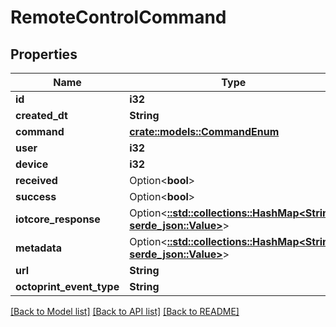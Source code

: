 # RemoteControlCommand

## Properties

Name | Type | Description | Notes
------------ | ------------- | ------------- | -------------
**id** | **i32** |  | [readonly]
**created_dt** | **String** |  | [readonly]
**command** | [**crate::models::CommandEnum**](CommandEnum.md) |  | 
**user** | **i32** |  | 
**device** | **i32** |  | 
**received** | Option<**bool**> |  | [optional]
**success** | Option<**bool**> |  | [optional]
**iotcore_response** | Option<[**::std::collections::HashMap<String, serde_json::Value>**](serde_json::Value.md)> |  | [optional]
**metadata** | Option<[**::std::collections::HashMap<String, serde_json::Value>**](serde_json::Value.md)> |  | [optional]
**url** | **String** |  | [readonly]
**octoprint_event_type** | **String** |  | [readonly]

[[Back to Model list]](../README.md#documentation-for-models) [[Back to API list]](../README.md#documentation-for-api-endpoints) [[Back to README]](../README.md)


